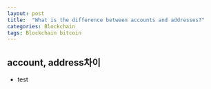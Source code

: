 ```yaml
---
layout: post
title:  "What is the difference between accounts and addresses?"
categories: Blockchain
tags: Blockchain bitcoin
---
```


## account, address차이
- test
